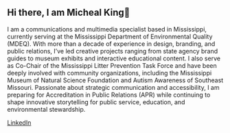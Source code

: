 ## Hi there, I am Micheal King👋
I am a communications and multimedia specialist based in Mississippi, currently serving at the Mississippi Department of Environmental Quality (MDEQ). With more than a decade of experience in design, branding, and public relations, I’ve led creative projects ranging from state agency brand guides to museum exhibits and interactive educational content. I also serve as Co-Chair of the Mississippi Litter Prevention Task Force and have been deeply involved with community organizations, including the Mississippi Museum of Natural Science Foundation and Autism Awareness of Southeast Missouri. Passionate about strategic communication and accessibility, I am preparing for Accreditation in Public Relations (APR) while continuing to shape innovative storytelling for public service, education, and environmental stewardship.


[LinkedIn](https://www.linkedin.com/in/micheal-king-b04412a4/)
